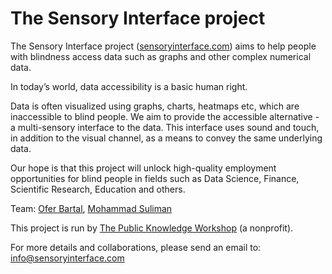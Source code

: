 # The Sensory Interface project
The Sensory Interface project ([sensoryinterface.com](https://sensoryinterface.com)) aims to help people with blindness access data such as graphs and other complex numerical data.

In today’s world, data accessibility is a basic human right.

Data is often visualized using graphs, charts, heatmaps etc, which are inaccessible to blind people. We aim to provide the accessible alternative - a multi-sensory interface to the data. This interface uses sound and touch, in addition to the visual channel, as a means to convey the same underlying data.

Our hope is that this project will unlock high-quality employment opportunities for blind people in fields such as Data Science, Finance, Scientific Research, Education and others.

Team: [Ofer Bartal](https://www.linkedin.com/in/ofer-bartal-58a50811), [Mohammad Suliman](https://www.linkedin.com/in/mohammad-suliman-0440a8106)

This project is run by [The Public Knowledge Workshop](https://www.hasadna.org.il/en) (a nonprofit).

For more details and collaborations, please send an email to: info@sensoryinterface.com
